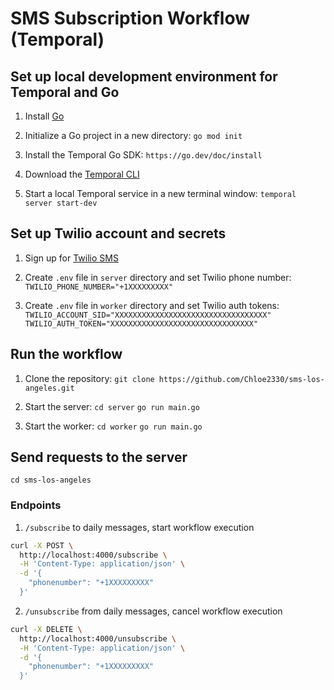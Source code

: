 # SMS Subscription Workflow (Temporal) 

## Set up local development environment for Temporal and Go 

1. Install [Go](https://go.dev/doc/install)

2. Initialize a Go project in a new directory: `go mod init`

3. Install the Temporal Go SDK: `https://go.dev/doc/install`

4. Download the [Temporal CLI](https://go.dev/doc/install)

5. Start a local Temporal service in a new terminal window: `temporal server start-dev`

## Set up Twilio account and secrets 

1. Sign up for [Twilio SMS](https://www.twilio.com/en-us/messaging/channels/sms)

2. Create `.env` file in `server` directory and set Twilio phone number: `TWILIO_PHONE_NUMBER="+1XXXXXXXXX"`

3. Create `.env` file in `worker` directory and set Twilio auth tokens: `TWILIO_ACCOUNT_SID="XXXXXXXXXXXXXXXXXXXXXXXXXXXXXXXXXX"` `TWILIO_AUTH_TOKEN="XXXXXXXXXXXXXXXXXXXXXXXXXXXXXXXX"`

## Run the workflow 

1. Clone the repository: `git clone https://github.com/Chloe2330/sms-los-angeles.git`

2. Start the server: `cd server` `go run main.go`

3. Start the worker: `cd worker` `go run main.go`

## Send requests to the server

`cd sms-los-angeles`
### Endpoints 

1. `/subscribe` to daily messages, start workflow execution
```bash
curl -X POST \
  http://localhost:4000/subscribe \
  -H 'Content-Type: application/json' \
  -d '{
    "phonenumber": "+1XXXXXXXXX"
  }'
```

2. `/unsubscribe` from daily messages, cancel workflow execution
```bash
curl -X DELETE \
  http://localhost:4000/unsubscribe \
  -H 'Content-Type: application/json' \
  -d '{
    "phonenumber": "+1XXXXXXXXX"
  }'
```